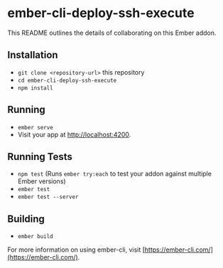# ember-cli-deploy-ssh-execute

This README outlines the details of collaborating on this Ember addon.

## Installation

* `git clone <repository-url>` this repository
* `cd ember-cli-deploy-ssh-execute`
* `npm install`

## Running

* `ember serve`
* Visit your app at [http://localhost:4200](http://localhost:4200).

## Running Tests

* `npm test` (Runs `ember try:each` to test your addon against multiple Ember versions)
* `ember test`
* `ember test --server`

## Building

* `ember build`

For more information on using ember-cli, visit [https://ember-cli.com/](https://ember-cli.com/).
